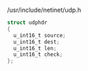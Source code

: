 /usr/include/netinet/udp.h

```c
struct udphdr
{
  u_int16_t source;
  u_int16_t dest;
  u_int16_t len;
  u_int16_t check;
};
```
